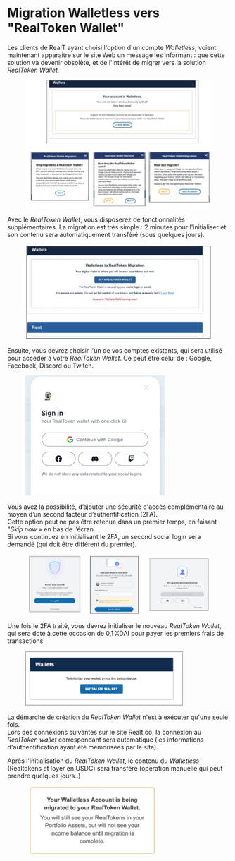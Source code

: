 # Migration Walletless vers "RealToken Wallet"

Les clients de RealT ayant choisi l'option d'un compte _Walletless_, voient maintenant apparaitre sur le site Web un message les informant : que cette solution va devenir obsolète, et de l'intérêt de migrer vers la solution _RealToken Wallet._

<figure><img src="../../.gitbook/assets/image (281).png" alt="" width="563"><figcaption></figcaption></figure>

Avec le _RealToken Wallet_, vous disposerez de fonctionnalités supplémentaires. La migration est très simple : 2 minutes pour l'initialiser et son contenu sera automatiquement transféré (sous quelques jours).

<figure><img src="../../.gitbook/assets/image (283).png" alt="" width="549"><figcaption></figcaption></figure>

Ensuite, vous devrez choisir l'un de vos comptes existants, qui sera utilisé pour accéder à votre _RealToken Wallet_. Ce peut être celui de : Google, Facebook, Discord ou Twitch.

<figure><img src="../../.gitbook/assets/image (3) (1) (1) (1).png" alt="" width="318"><figcaption></figcaption></figure>

Vous avez la possibilité, d’ajouter une sécurité d'accès complémentaire au moyen d’un second facteur d’authentification (2FA). \
Cette option peut ne pas être retenue dans un premier temps, en faisant "_Skip now_ » en bas de l’écran. \
Si vous continuez en initialisant le 2FA, un second social login sera demandé (qui doit être différent du premier).

<figure><img src="../../.gitbook/assets/image (5) (1) (1) (1).png" alt=""><figcaption></figcaption></figure>

Une fois le 2FA traité, vous devrez initialiser le nouveau _RealToken Wallet_, qui sera doté à cette occasion de 0,1 XDAI pour payer les premiers frais de transactions.

<figure><img src="../../.gitbook/assets/image (3) (1) (1) (1) (1) (1).png" alt="" width="360"><figcaption></figcaption></figure>

La démarche de création du _RealToken Wallet_ n'est à exécuter qu'une seule fois. \
Lors des connexions suivantes sur le site Realt.co, la connexion au _RealToken wallet_ correspondant sera automatique (les informations d'authentification ayant été mémorisées par le site).

Après l'initialisation du _RealToken Wallet_, le contenu du _Walletless_ (Realtokens et loyer en USDC) sera transféré (opération manuelle qui peut prendre quelques jours..)&#x20;

<figure><img src="../../.gitbook/assets/image (6) (1) (1).png" alt="" width="299"><figcaption></figcaption></figure>
